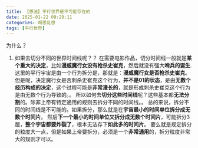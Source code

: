 ```yaml
---
title: 【想法】平行世界是不可能存在的
date: 2025-01-22 09:29:11
categories: 胡思乱想
tags: [平行世界]
---
```

为什么？
1. 如果去切分不同的世界时间线呢？？
在需要电影作品，切分时间线一般就是**某个重大的决定**，比如**漫威魔行女没有枪杀史崔克**，然后就没有强大**哨兵的诞生**.
这里的平行宇宙是由一个行为拆分是，那就是：**漫威魔行女是否枪杀史崔克**。
但是呢，决定魔行女是否刺杀史崔克这个行为，**并不是01的状态**，是由**无数个经历构成的决定**，这个过程可能是**非常漫长的**，就是形成刺杀史崔克这个行为是由无数个行为导致的。。
所以如何去**切分这些时间线**呢？这些基本都**无法分割**的。除非上帝有特定通用的规则去拆分不同的时间线。。
总的来说，拆分不同的时间线是不可能的。如果拆分，那么就是在**宇宙最小的时间单位拆分成无数个时间片**。
然后**下一个最小的时间单位又拆分成无数个时间片**，可能拆分3层，**整个宇宙都要炸裂了**，根本无法存下**如此多的时间片**。
要么就是规定拆分的粒度大一点，但是如果上帝要拆分，必须是一个**非常通用**的，拆分粒度非常大的规则才可以。
